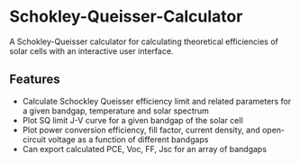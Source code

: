 # Schokley-Queisser-Calculator
A Schokley-Queisser calculator for calculating theoretical efficiencies of solar cells with an interactive user interface.

## Features
* Calculate Schockley Queisser efficiency limit and related parameters for a given bandgap, temperature and solar spectrum
* Plot SQ limit J-V curve for a given bandgap of the solar cell
* Plot power conversion efficiency, fill factor, current density, and open-circuit voltage as a function of different bandgaps
* Can export calculated PCE, Voc, FF, Jsc for an array of bandgaps
